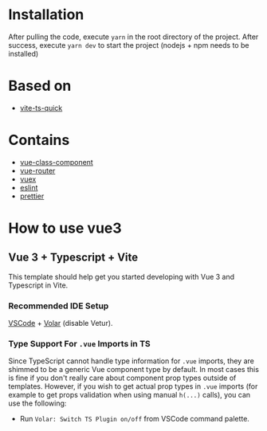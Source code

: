 # Installation
After pulling the code, execute `yarn` in the root directory of the project. After success, execute `yarn dev` to start the project (nodejs + npm needs to be installed)

# Based on
- [vite-ts-quick](https://github.com/pohunchn/vite-ts-quick)

# Contains
* [vue-class-component](https://class-component.vuejs.org/)
* [vue-router](https://next.router.vuejs.org/)
* [vuex](https://next.vuex.vuejs.org/)
* [eslint](https://eslint.org/)
* [prettier](https://prettier.io/)

# How to use vue3

## Vue 3 + Typescript + Vite
This template should help get you started developing with Vue 3 and Typescript in Vite.

### Recommended IDE Setup
[VSCode](https://code.visualstudio.com/) + [Volar](https://marketplace.visualstudio.com/items?itemName=johnsoncodehk.volar) (disable Vetur). 

### Type Support For `.vue` Imports in TS
Since TypeScript cannot handle type information for `.vue` imports, they are shimmed to be a generic Vue component type by default. In most cases this is fine if you don't really care about component prop types outside of templates. However, if you wish to get actual prop types in `.vue` imports (for example to get props validation when using manual `h(...)` calls), you can use the following:

- Run `Volar: Switch TS Plugin on/off` from VSCode command palette.
